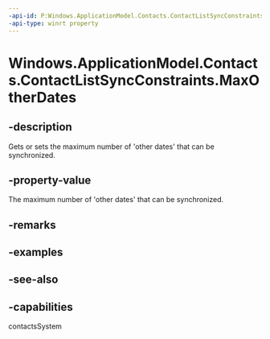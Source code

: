 ```yaml
---
-api-id: P:Windows.ApplicationModel.Contacts.ContactListSyncConstraints.MaxOtherDates
-api-type: winrt property
---
```


<!-- Property syntax
public Windows.Foundation.IReference<int> MaxOtherDates { get;  set; }
-->

# Windows.ApplicationModel.Contacts.ContactListSyncConstraints.MaxOtherDates

## -description
Gets or sets the maximum number of 'other dates' that can be synchronized.

## -property-value
The maximum number of 'other dates' that can be synchronized.

## -remarks

## -examples

## -see-also

## -capabilities
contactsSystem

